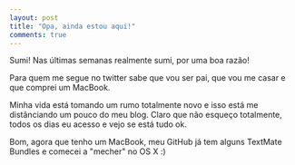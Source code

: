 ```yaml
---
layout: post
title: "Opa, ainda estou aqui!"
comments: true
---
```


Sumi! Nas últimas semanas realmente sumi, por uma boa razão!

Para quem me segue no twitter sabe que vou ser pai, que vou me casar e que comprei um MacBook.

Minha vida está tomando um rumo totalmente novo e isso está me distânciando um pouco do meu blog. Claro que não esqueço totalmente, todos os dias eu acesso e vejo se está tudo ok.

Bom, agora que tenho um MacBook, meu GitHub já tem alguns TextMate Bundles e comecei a "mecher" no OS X :)
